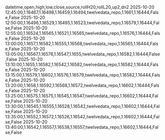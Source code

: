 datetime,open,high,low,close,source,rollH20,rollL20,up2,dn2
2025-10-20 12:45:00,1.16467,1.16498,1.16459,1.16494,twelvedata_repo,1.1661,1.16444,False,False
2025-10-20 12:50:00,1.16496,1.16529,1.16495,1.16523,twelvedata_repo,1.16579,1.16444,False,False
2025-10-20 12:55:00,1.16524,1.16565,1.16521,1.16565,twelvedata_repo,1.16576,1.16444,False,False
2025-10-20 13:00:00,1.1657,1.16582,1.16555,1.16568,twelvedata_repo,1.16565,1.16444,False,False
2025-10-20 13:05:00,1.16567,1.16576,1.16547,1.1655,twelvedata_repo,1.16582,1.16444,False,False
2025-10-20 13:10:00,1.1655,1.16582,1.16542,1.16582,twelvedata_repo,1.16582,1.16444,False,False
2025-10-20 13:15:00,1.16579,1.16602,1.16576,1.16579,twelvedata_repo,1.16582,1.16444,False,False
2025-10-20 13:20:00,1.1658,1.16592,1.16568,1.16572,twelvedata_repo,1.16602,1.16444,False,False
2025-10-20 13:25:00,1.16575,1.16575,1.16545,1.16547,twelvedata_repo,1.16602,1.16444,False,False
2025-10-20 13:30:00,1.16545,1.16555,1.16528,1.16542,twelvedata_repo,1.16602,1.16444,False,False
2025-10-20 13:35:00,1.16552,1.16572,1.16526,1.16542,twelvedata_repo,1.16602,1.16444,False,False
2025-10-20 13:40:00,1.16542,1.16557,1.16538,1.16557,twelvedata_repo,1.16602,1.16444,False,False

